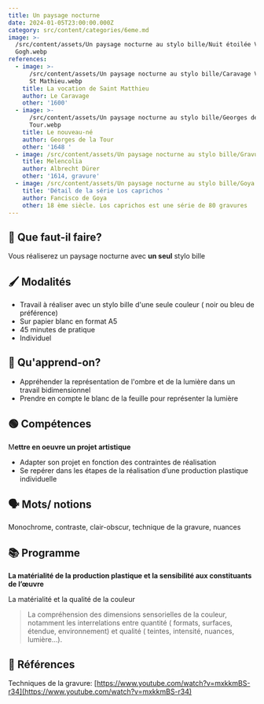 ```yaml
---
title: Un paysage nocturne
date: 2024-01-05T23:00:00.000Z
category: src/content/categories/6eme.md
image: >-
  /src/content/assets/Un paysage nocturne au stylo bille/Nuit étoilée Van
  Gogh.webp
references:
  - image: >-
      /src/content/assets/Un paysage nocturne au stylo bille/Caravage Vocation
      St Mathieu.webp
    title: La vocation de Saint Matthieu
    author: Le Caravage
    other: '1600'
  - image: >-
      /src/content/assets/Un paysage nocturne au stylo bille/Georges de la
      Tour.webp
    title: Le nouveau-né
    author: Georges de la Tour
    other: '1648 '
  - image: /src/content/assets/Un paysage nocturne au stylo bille/Gravure Dürer.webp
    title: Melencolia
    author: Albrecht Dürer
    other: '1614, gravure'
  - image: /src/content/assets/Un paysage nocturne au stylo bille/Goya.webp
    title: 'Détail de la série Los caprichos '
    author: Fancisco de Goya
    other: 18 ème siècle. Los caprichos est une série de 80 gravures
---
```


## 🤔 Que faut-il faire?

Vous réaliserez un paysage nocturne avec **un seul** stylo bille

## 🖌 Modalités

* Travail à réaliser avec un stylo bille d'une seule couleur ( noir ou bleu de préférence)
* Sur papier blanc en format A5
* 45 minutes de pratique
* Individuel

## 📝 Qu'apprend-on?

* Appréhender la représentation de l'ombre et de la lumière dans un travail bidimensionnel
* Prendre en compte le blanc de la feuille pour représenter la lumière

## 🟢 Compétences

M**ettre en oeuvre un projet artistique**

* Adapter son projet en fonction des contraintes de réalisation
* Se repérer dans les étapes de la réalisation d’une production plastique individuelle

## 🗣 Mots/ notions

Monochrome, contraste, clair-obscur, technique de la gravure, nuances

## 📚 Programme

**La matérialité de la production plastique et la sensibilité aux constituants de l’œuvre**

La matérialité et la qualité de la couleur

> La compréhension des dimensions sensorielles de la couleur, notamment les interrelations entre quantité ( formats, surfaces, étendue, environnement) et qualité ( teintes, intensité, nuances, lumière...).

## 👀 Références

Techniques de la gravure: [https://www.youtube.com/watch?v=mxkkmBS-r34](https://www.youtube.com/watch?v=mxkkmBS-r34)
